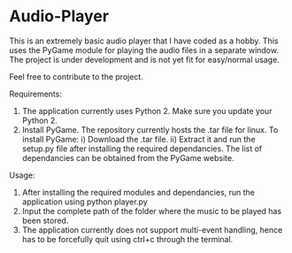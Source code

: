 # Audio-Player

This is an extremely basic audio player that I have coded as a hobby. This uses the PyGame module for playing the audio files in 
a separate window. The project is under development and is not yet fit for easy/normal usage.

Feel free to contribute to the project. 

Requirements:

1. The application currently uses Python 2. Make sure you update your Python 2.
2. Install PyGame. The repository currently hosts the .tar file for linux. To install PyGame:
    i)  Download the .tar file.
    ii) Extract it and run the setup.py file after installing the required dependancies. The list of dependancies can be 
        obtained from the PyGame website.
        
Usage:

1. After installing the required modules and dependancies, run the application using python player.py
2. Input the complete path of the folder where the music to be played has been stored.
3. The application currently does not support multi-event handling, hence has to be forcefully quit using ctrl+c through the 
   terminal.
